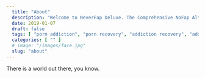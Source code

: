 ```yaml
---
  title: "About"
  description: "Welcome to NeverFap Deluxe. The Comprehensive NoFap Alternative. Overcome Your Porn Addiction With Your Five Fundamentals Of NeverFap."
  date: 2019-01-07
  draft: false
  tags: [ "porn addiction", "porn recovery", "addiction recovery", "addiction", "awareness", "nofap", "neverfap", "neverfap deluxe" ]
  categories: [ "" ]
  # image: "/images/face.jpg"
  slug: "about"
---
```


There is a world out there, you know.